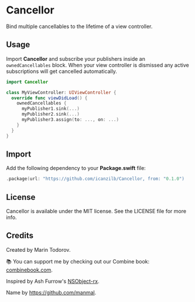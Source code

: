 # Cancellor

Bind multiple cancellables to the lifetime of a view controller.

## Usage

Import **Cancellor** and subscribe your publishers inside an `ownedCancellables` block. When your view controller is dismissed any active subscriptions will get cancelled automatically. 

```swift
import Cancellor

class MyViewController: UIViewController {
  override func viewDidLoad() {
    ownedCancellables {
      myPublisher1.sink(...)
      myPublisher2.sink(...)
      myPublisher3.assign(to: ..., on: ...)
    }
  }
}
```

## Import

Add the following dependency to your **Package.swift** file:

```swift
.package(url: "https://github.com/icanzilb/Cancellor, from: "0.1.0")
```

## License

Cancellor is available under the MIT license. See the LICENSE file for more info.

## Credits

Created by Marin Todorov. 

📚 You can support me by checking out our Combine book: [combinebook.com](http://combinebook.com).

Inspired by Ash Furrow's [NSObject-rx](https://github.com/RxSwiftCommunity/NSObject-Rx).

Name by https://github.com/manmal.
